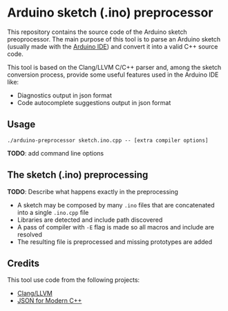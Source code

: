# Arduino sketch (.ino) preprocessor

This repository contains the source code of the Arduino sketch preoprocessor.
The main purpose of this tool is to parse an Arduino sketch (usually made with the [Arduino IDE](https://github.com/arduino/Arduino)) and convert it into a valid C++ source code.

This tool is based on the Clang/LLVM C/C++ parser and, among the sketch conversion process, provide some useful features used in the Arduino IDE like:

* Diagnostics output in json format
* Code autocomplete suggestions output in json format

## Usage

`./arduino-preprocessor sketch.ino.cpp -- [extra compiler options]`

**TODO**: add command line options

## The sketch (.ino) preprocessing

**TODO**: Describe what happens exactly in the preprocessing

* A sketch may be composed by many `.ino` files that are concatenated into a single `.ino.cpp` file
* Libraries are detected and include path discovered
* A pass of compiler with `-E` flag is made so all macros and include are resolved
* The resulting file is preprocessed and missing prototypes are added

## Credits

This tool use code from the following projects:

- [Clang/LLVM](http://llvm.org)
- [JSON for Modern C++](https://github.com/nlohmann/json)

